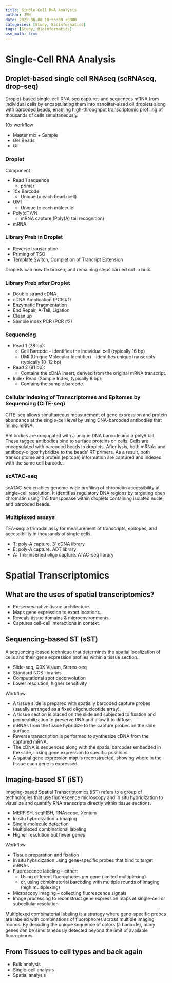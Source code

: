 ```yaml
---
title: Single-Cell RNA Analysis
author: JSH
date: 2025-06-08 10:55:00 +0800
categories: [Study, Bioinformatics]
tags: [Study, Bioinformatics]
use_math: true
---
```


# Single-Cell RNA Analysis

## Droplet-based single cell RNAseq (scRNAseq, drop-seq)
Droplet-based single-cell RNA-seq captures and sequences mRNA from individual cells by encapsulating them into nanoliter-sized oil droplets along with barcoded beads, enabling high-throughput transcriptomic profiling of thousands of cells simultaneously.

10x workflow
* Master mix + Sample
* Gel Beads
* Oil

<!-- 
droplet 하나에는 bead가 하나 들어가있고 cell들이 하나씩 들어가있다
완성된 droplet은 GEM이라고 부른다.

dorp-seq은 cell, reagent, bead가 따로 들어오고 마지막에 oil이 들어와서 합류
모든 single cell rnaseq에서 oil이 마지막에 들어와서 droplet을 끊어주는건 공통적임
-->

### Droplet
Component
* Read 1 sequence 
  * primer
* 10x Barcode
  * Unique to each bead (cell)
* UMI
  * Unique to each molecule
* Poly(dT)VN
  * mRNA capture (Poly(A) tail recognition)
* mRNA

<!--
Poly(dT)VN: PolyA의 끝을 잡는다
10x Barcode: cell barcode. 같은 bead에 붙어있는건 seq가 전부 같다. 이 cell은 누구였다 하는걸 대변.
UMI: 모든 molecule에 다 다른다. UMI가 같으면 같은 molecule이다. 같은 cell이라도 다르다.

single cell에서는 PCR이 과도하게 될 때 있다. 그래서 UMI가지고 똑같은 UMI와 똑같은 cell barcode인 애들은 같이 묶어준다.
-->

### Library Preb in Droplet
* Reverse transcription
* Priming of TSO
* Template Switch, Completion of Trancript Extension

<!--
droplet 안에서 뭘 하는지?
* RT (3' 끝에서부터 시작)
* CCC를 붙임 -> TSO 붙임 (template switch)
* switch oligo 상보적인 서열 합성

여기까지 droplet 안에서 끝!
여기서 droplet을 깨도 되는 이유는 합성한 cDNA에 바코드가 붙어있기 때문에 섞여도 찾을 수 있기 때문이다!
-->

Droplets can now be broken, and remaining steps carried out in bulk.

### Library Preb after Droplet
* Double strand cDNA
* cDNA Amplication (PCR #1)
* Enzymatic Fragmentation
* End Repair, A-Tail, Ligation <!-- 뒤에 DNA adapter 붙이기 위한 방법 -->
* Clean up
* Sample index PCR (PCR #2) <!-- sample index 붙인다. 따라서 sample index, cell barcode, umi. 바코드 총 세개 -->

### Sequencing
* Read 1 (28 bp):
  * Cell Barcode – identifies the individual cell (typically 16 bp)
  * UMI (Unique Molecular Identifier) – identifies unique transcripts (typically 10–12 bp)
* Read 2 (91 bp):
  * Contains the cDNA insert, derived from the original mRNA transcript.
* Index Read (Sample Index, typically 8 bp):
  * Contains the sample barcode.

<!--
P5, P7: flow cell에 붙여주는 부분
Read 1: 10xBC와 UMI가 먼저 나오고, Poly(dT)VN나온다
Read 2: 3' UTR 앞쪽, gene body 안쪽이 먼저 sequencing됨

sample index는 Read 2의 반대쪽으로 읽는 방식으로.
-->

### Cellular Indexing of Transcriptomes and Epitomes by Sequencing (CITE-seq)
CITE-seq allows simultaneous measurement of gene expression and protein abundance at the single-cell level by using DNA-barcoded antibodies that mimic mRNA.

Antibodies are conjugated with a unique DNA barcode and a polyA tail.
These tagged antibodies bind to surface proteins on cells.
Cells are encapsulated with barcoded beads in droplets.
After lysis, both mRNAs and antibody-oligos hybridize to the beads' RT primers.
As a result, both transcriptome and protein (epitope) information are captured and indexed with the same cell barcode.

<!-- cell 표면에 어떤 게 붙어있는지 정보를 함께 제공하는 방법 -->

### scATAC-seq
<!-- scATAC-seq은 transposome을 이용해서 open chromatin을 식별하는 방법 -->
 
scATAC-seq enables genome-wide profiling of chromatin accessibility at single-cell resolution.
It identifies regulatory DNA regions by targeting open chromatin using Tn5 transposase within droplets containing isolated nuclei and barcoded beads.

### Multiplexed assays
TEA-seq: a trimodal assy for measurement of transcripts, epitopes, and accessibility in thousands of single cells.
* T: poly-A capture. 3' cDNA library <!-- RNA expression -->
* E: poly-A capture. ADT library <!-- antibody -->
* A: Tn5-inserted oligo capture. ATAC-seq library <!-- open chromatin -->

# Spatial Transcriptomics

## What are the uses of spatial transcriptomics?
* Preserves native tissue architecture.
* Maps gene expression to exact locations.
* Reveals tissue domains & microenvironments.
* Captures cell-cell interactions in context.

<!-- 뇌와 발생생물학에서 spatial transcriptome 연구를 많이 한다 -->

## Sequencing-based ST (sST)
A sequencing-based technique that determines the spatial localization of cells and their gene expression profiles within a tissue section.
* Slide-seq, Q0X Visium, Stereo-seq
* Standard NGS libraries
* Computational spot deconvolution
* Lower resolution, higher sensitivity

Workflow
* A tissue slide is prepared with spatially barcoded capture probes (usually arranged as a fixed oligonucleotide array).
* A tissue section is placed on the slide and subjected to fixation and permeabilization to preserve RNA and allow it to diffuse.
* mRNAs from the tissue hybridize to the capture probes on the slide surface.
* Reverse transcription is performed to synthesize cDNA from the captured mRNA.
* The cDNA is sequenced along with the spatial barcodes embedded in the slide, linking gene expression to specific positions.
* A spatial gene expression map is reconstructed, showing where in the tissue each gene is expressed.

<!--
slie에다가 티슈를 올린다.
특정 지역 스팟에 바코드가 있다.
바코드를 빽뺵하게 깔면 resolution이 더 좋아진다

디컨볼루션은 공간 전사체 데이터에서 각 spot에 어떤 세포 유형이 얼마나 섞여 있는지를 추정하는 계산 과정

resolution이 낮다 = 바코드가 cell보다 훨씬 크기 때문
sensitivity가 높다 = 발현량이 낮은 유전자도 detection 가능
-->

## Imaging-based ST (iST)
Imaging-based Spatial Transcriptomics (iST) refers to a group of technologies that use fluorescence microscopy and in situ hybridization to visualize and quantify RNA transcripts directly within tissue sections.

* MERFISH, seqFISH, RNAscope, Xenium
* In situ hybridization + imaging
* Single-molecule detection
* Multiplexed combinational labeling
* Higher resolution but fewer genes

Workflow
* Tissue preparation and fixation
* In situ hybridization using gene-specific probes that bind to target mRNAs
* Fluorescence labeling – either:
  * Using different fluorophores per gene (limited multiplexing)
  * or, using combinatorial barcoding with multiple rounds of imaging (high multiplexing)
* Microscopy imaging – collecting fluorescence signals
* Image processing to reconstruct gene expression maps at single-cell or subcellular resolution

<!--
cell을 fixiation하고 거기서 readout probe를 붙여서 깜빡거리게 한다.
시간이 오래걸리지만 해상도 매우좋다! 어떤것은 cell resolution 이하까지 볼 수 잇다. (어떤 유전자는 핵 안에 있더라..)
readout probe: 미리 지정해야만 detection 가능. 미리 어떤 유전자를 잡을지 결정해야한다. (pannel)
multiplexed combinatorial labeling: 내가 detection하고 싶은 유전자 probe들을 여러 조합으로 해서 경우의 수에 따라서 하는 것.. -> gpt에게 물어보기 2^n-1개만큼.
error correction 때문에 실제로는 조금 더 많이 피룡하다.
단점: 유전자 개수가 제한된다
-->

Multiplexed combinatorial labeling is a strategy where gene-specific probes are labeled with combinations of fluorophores across multiple imaging rounds. 
By decoding the unique sequence of colors (a barcode), many genes can be simultaneously detected beyond the limit of available fluorophores.

## From Tissues to cell types and back again
* Bulk analysis
* Single-cell analysis
* Spatial analysis

<!--
cell 단위를 할것이냐 image base를 할것이냐

세개 다 같이 진행이 되어야 한다.
bulk - 가격이 싸고, 발현량이 낮은것도 잘 잡는다. preliminary study에 사용. gene pannel을 잡기 위한 기본 데이터
single-cell - clustering 쉽다. cell type과 종류 알아보기 좋다. sensitivity 좋다. 
spatial - 공간정보 좋다. detection하는 유전자 개수 떨어진다.

single-cell + spatial 같이 보는게 좋다.
-->
